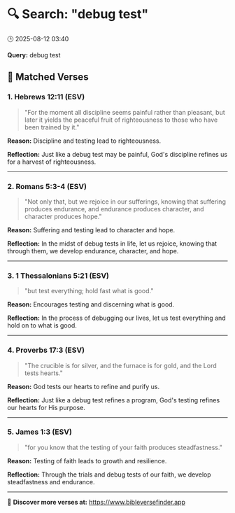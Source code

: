 # 🔍 Search: "debug test"
🕒 2025-08-12 03:40

**Query:** debug test

## 📖 Matched Verses

### 1. Hebrews 12:11 (ESV)
> "For the moment all discipline seems painful rather than pleasant, but later it yields the peaceful fruit of righteousness to those who have been trained by it."

**Reason:** Discipline and testing lead to righteousness.

**Reflection:** Just like a debug test may be painful, God's discipline refines us for a harvest of righteousness.

---

### 2. Romans 5:3-4 (ESV)
> "Not only that, but we rejoice in our sufferings, knowing that suffering produces endurance, and endurance produces character, and character produces hope."

**Reason:** Suffering and testing lead to character and hope.

**Reflection:** In the midst of debug tests in life, let us rejoice, knowing that through them, we develop endurance, character, and hope.

---

### 3. 1 Thessalonians 5:21 (ESV)
> "but test everything; hold fast what is good."

**Reason:** Encourages testing and discerning what is good.

**Reflection:** In the process of debugging our lives, let us test everything and hold on to what is good.

---

### 4. Proverbs 17:3 (ESV)
> "The crucible is for silver, and the furnace is for gold, and the Lord tests hearts."

**Reason:** God tests our hearts to refine and purify us.

**Reflection:** Just like a debug test refines a program, God's testing refines our hearts for His purpose.

---

### 5. James 1:3 (ESV)
> "for you know that the testing of your faith produces steadfastness."

**Reason:** Testing of faith leads to growth and resilience.

**Reflection:** Through the trials and debug tests of our faith, we develop steadfastness and endurance.

---

🔗 **Discover more verses at:** https://www.bibleversefinder.app
